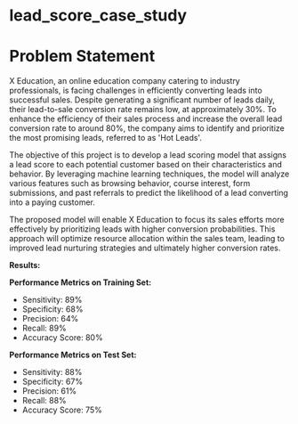 # lead_score_case_study

# Problem Statement 
X Education, an online education company catering to industry professionals, is facing challenges in efficiently converting leads into successful sales. Despite generating a significant number of leads daily, their lead-to-sale conversion rate remains low, at approximately 30%. To enhance the efficiency of their sales process and increase the overall lead conversion rate to around 80%, the company aims to identify and prioritize the most promising leads, referred to as 'Hot Leads'.

The objective of this project is to develop a lead scoring model that assigns a lead score to each potential customer based on their characteristics and behavior. By leveraging machine learning techniques, the model will analyze various features such as browsing behavior, course interest, form submissions, and past referrals to predict the likelihood of a lead converting into a paying customer.

The proposed model will enable X Education to focus its sales efforts more effectively by prioritizing leads with higher conversion probabilities. This approach will optimize resource allocation within the sales team, leading to improved lead nurturing strategies and ultimately higher conversion rates.


**Results:**

**Performance Metrics on Training Set:**  
- Sensitivity: 89%  
- Specificity: 68%  
- Precision: 64%  
- Recall: 89%  
- Accuracy Score: 80%

**Performance Metrics on Test Set:**  
- Sensitivity: 88%  
- Specificity: 67%  
- Precision: 61%  
- Recall: 88%  
- Accuracy Score: 75%


